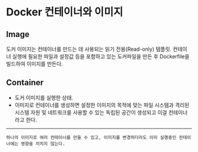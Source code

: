 # Docker 컨테이너와 이미지

## Image

도커 이미지는 컨테이너를 만드는 데 사용되는 읽기 전용(Read-only) 템플릿.
컨테이너 실행에 필요한 파일과 설정값 등을 포함하고 있는 도커파일을 만든 후 Dockerfile을 빌드하여 이미지를 만든다.

## Container

- 도커 이미지를 실행한 상태.
- 이미지로 컨테이너를 생성하면 설정한 이미지의 목적에 맞는 파일 시스템과 격리된 시스템 자원 및
네트워크를 사용할 수 있는 독립된 공간이 생성되고 이걸 컨테이너라고 한다.

---

~~~
하나의 이미지로 여러 컨테이너를 만들 수 있고, 이미지를 변경하더라도 이미 실행중인 컨테이너에는 영향을 끼치지 않는다.
~~~
